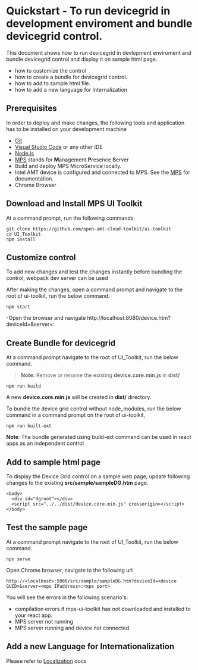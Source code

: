 # Quickstart  - To run devicegrid in development enviroment and bundle devicegrid control.

This document shows how to run devicegrid in devlopment enviroment and bundle devicegrid control and display it on sample html page.
 
- how to customize the control
- how to create a bundle for devicegrid control.
- how to add to sample html file.
- how to add a new language for Internalization 


## Prerequisites

In order to deploy and make changes, the following tools and application has to be installed on your development machine
-   [Git](https://git-scm.com/)
-   [Visual Studio Code](https://code.visualstudio.com/) or any other IDE 
-   [Node.js](https://nodejs.org/)
-   [MPS](https://github.com/open-amt-cloud-toolkit/MPS) stands for **M**anagement **P**resence **S**erver
-   Build and deploy MPS MicroService locally.
-   Intel AMT device is configured and connected to MPS. See the [MPS](https://github.com/open-amt-cloud-toolkit/MPS) for documentation.
-   Chrome Browser

## Download and Install MPS UI Toolkit

At a command prompt, run the following commands:
```
git clone https://github.com/open-amt-cloud-toolkit/ui-toolkit
cd UI_Toolkit
npm install
```

## Customize control
To add new changes and test the changes  instantly before bundling the control, webpack dev server can be used

After making  the changes, open a command prompt and navigate to the root of ui-toolkit, run the below command.

```
npm start
```

-Open the browser and navigate  http://localhost:8080/device.htm?deviceId=<device GUID>&server=<mps IPaddress>:<mps port>


## Create Bundle for devicegrid

At a command prompt navigate to the root of UI_Toolkit, run the below command.
> **Note:** Remove or rename the existing **device.core.min.js**  in **dist/**
```
npm run build
```
A new **device.core.min.js** will be created in **dist/** directory.

To bundle the device grid control without node_modules,  run the below command in a command prompt on the root of ui-toolkit,

```
npm run built-ext
```
**Note**: The bundle generated using build-ext command can be used in react apps as an independent control

## Add to sample html page

To display the Device Grid control on a sample web page, update following changes to the existing **src/sample/sampleDG.htm** page.

```
<body>
  <div id="dgroot"></div>
  <script src="../../dist/device.core.min.js" crossorigin></script>
</body>
```

## Test the sample page
At a command prompt navigate to the root of UI_Toolkit, run the below command.
```
npx serve
```
Open Chrome browser, navigate to the following url
```
http://<localhost>:5000/src/sample/sampleDG.htm?deviceId=<device GUID>&server=<mps IPaddress>:<mps port>
```
You will see the errors in the following scenario's: 
 - compilation errors if  mps-ui-toolkit has not downloaded and installed to your react app.
 - MPS server not running
 - MPS server running and device not connected.

## Add a new Language for Internationalization

Please refer to [Localization](../localization.md) docs

